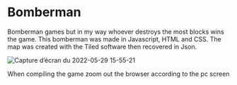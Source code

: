 # Bomberman

Bomberman games but in my way whoever destroys the most blocks wins the game.
This bomberman was made in Javascript, HTML and CSS.
The map was created with the Tiled software then recovered in Json.

![Capture d’écran du 2022-05-29 15-55-21](https://user-images.githubusercontent.com/5393369/170873474-753fafd0-2656-41d0-9ca0-19c2831fe06d.png)

When compiling the game zoom out the browser according to the pc screen
